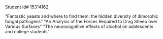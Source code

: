 Student Id#  15314162

"Fantastic yeasts and where to find them: the hidden diversity of dimorphic fungal pathogens"
"An Analysis of the Forces Required to Drag Sheep over Various Surfaces"
"The neurocognitive effects of alcohol on adolescents and college students"

